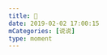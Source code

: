 ```yaml
---
title: 🏡
date: 2019-02-02 17:00:15
mCategories: [说说]
type: moment
---
```


<div id="pics-20190202170015"></div>

<script src="/lib/moment/pics.js"></script>
<script>
var data = [
    {"link": "2019-02-02_000000.jpeg", "type": "shuoshuo"}
];
picsRender(data, "pics-20190202170015");
</script>
